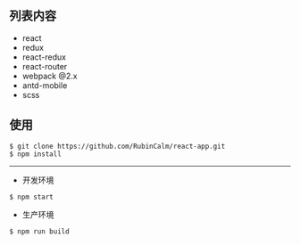 
## 列表内容
- react
- redux
- react-redux
- react-router
- webpack @2.x
- antd-mobile
- scss

## 使用
```
$ git clone https://github.com/RubinCalm/react-app.git
$ npm install
```
---
-  开发环境
```
$ npm start
```  
- 生产环境
```
$ npm run build
```
